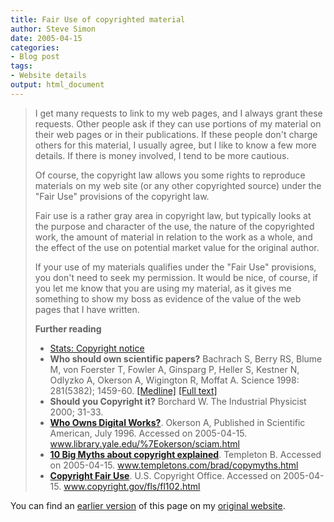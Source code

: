 ```yaml
---
title: Fair Use of copyrighted material
author: Steve Simon
date: 2005-04-15
categories:
- Blog post
tags:
- Website details
output: html_document
---
```

> I get many requests to link to my web pages, and I always grant these
> requests. Other people ask if they can use portions of my material on
> their web pages or in their publications. If these people don\'t
> charge others for this material, I usually agree, but I like to know a
> few more details. If there is money involved, I tend to be more
> cautious.
>
> Of course, the copyright law allows you some rights to reproduce
> materials on my web site (or any other copyrighted source) under the
> \"Fair Use\" provisions of the copyright law.
>
> Fair use is a rather gray area in copyright law, but typically looks
> at the purpose and character of the use, the nature of the copyrighted
> work, the amount of material in relation to the work as a whole, and
> the effect of the use on potential market value for the original
> author.
>
> If your use of my materials qualifies under the \"Fair Use\"
> provisions, you don\'t need to seek my permission. It would be nice,
> of course, if you let me know that you are using my material, as it
> gives me something to show my boss as evidence of the value of the web
> pages that I have written.
>
> **Further reading**
>
> -   [Stats: Copyright notice](../00/copyright.html)
> -   **Who should own scientific papers?** Bachrach S, Berry RS, Blume
>     M, von Foerster T, Fowler A, Ginsparg P, Heller S, Kestner N,
>     Odlyzko A, Okerson A, Wigington R, Moffat A. Science 1998:
>     281(5382); 1459-60.
>     [\[Medline\]](http://www.ncbi.nlm.nih.gov/entrez/query.fcgi?cmd=Retrieve&db=PubMed&list_uids=9750115&dopt=Abstract)
>     [\[Full text\]](http://www.Library.yale.edu/~llicense/POLICYF.HTM)
> -   **Should you Copyright it?** Borchard W. The Industrial Physicist
>     2000; 31-33.
> -   **[Who Owns Digital
>     Works?](http://www.library.yale.edu/~okerson/sciam.html%20)**.
>     Okerson A, Published in Scientific American, July 1996. Accessed
>     on 2005-04-15. www.library.yale.edu/%7Eokerson/sciam.html
> -   **[10 Big Myths about copyright
>     explained](http://www.templetons.com/brad/copymyths.html%20)**.
>     Templeton B. Accessed on 2005-04-15.
>     www.templetons.com/brad/copymyths.html
> -   **[Copyright Fair
>     Use](http://www.copyright.gov/fls/fl102.html%20)**. U.S. Copyright
>     Office. Accessed on 2005-04-15. www.copyright.gov/fls/fl102.html

You can find an [earlier version][sim1] of this page on my [original website][sim2].


[sim1]: http://www.pmean.com/05/FairUse.html
[sim2]: http://www.pmean.com/original_site.html

